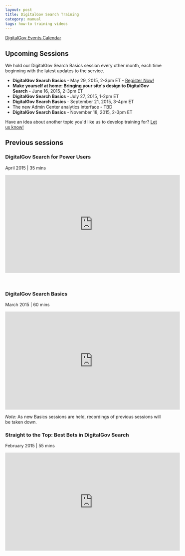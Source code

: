 ```yaml
---
layout: post
title: DigitalGov Search Training
category: manual
tags: how-to training videos
---
```


[DigitalGov Events Calendar](http://www.digitalgov.gov/events/)

## Upcoming Sessions

We hold our DigitalGov Search Basics session every other month, each time beginning with the latest updates to the service. 

* **DigitalGov Search Basics** - May 29, 2015, 2-3pm ET - [Register Now!](http://www.digitalgov.gov/event/digitalgov-search-basics-workshop-beginner/)
* **Make yourself at home: Bringing your site's design to DigitalGov Search** - June 16, 2015, 2-3pm ET
* **DigitalGov Search Basics** - July 27, 2015, 1-2pm ET
* **DigitalGov Search Basics** - September 21, 2015, 3-4pm ET
* The new Admin Center analytics interface - TBD
* **DigitalGov Search Basics** - November 18, 2015, 2-3pm ET

Have an idea about another topic you'd like us to develop training for? [Let us know!](mailto:search@support.digitalgov.gov)

## Previous sessions

### DigitalGov Search for Power Users 
April 2015 | 35 mins

<iframe width="560" height="315" src="https://www.youtube.com/embed/Z1Eg9LhhFcY" frameborder="0" allowfullscreen></iframe>
<br>
<br>
<br>

### DigitalGov Search Basics 
March 2015 | 60 mins

<iframe width="560" height="315" src="https://www.youtube.com/embed/-TfzPI_pbj0" frameborder="0" allowfullscreen></iframe>

*Note:* As new Basics sessions are held, recordings of previous sessions will be taken down.
<br>

### Straight to the Top: Best Bets in DigitalGov Search 
February 2015 | 55 mins

<iframe width="560" height="315" src="https://www.youtube.com/embed/WzQocKYK0t4" frameborder="0" allowfullscreen></iframe>